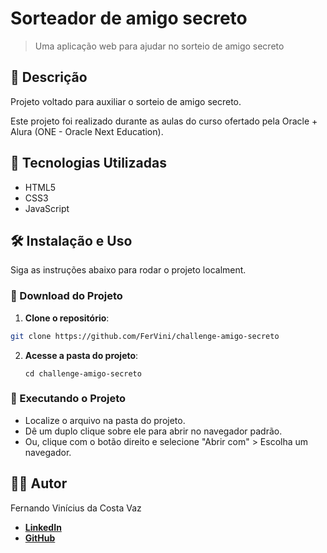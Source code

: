 ﻿# Sorteador de amigo secreto

 > Uma aplicação web para ajudar no sorteio de amigo secreto

## 📜 Descrição

Projeto voltado para auxiliar o sorteio de amigo secreto.

Este projeto foi realizado durante as aulas do curso ofertado pela Oracle + Alura (ONE - Oracle Next Education).

## 🚀 Tecnologias Utilizadas

- HTML5
- CSS3
- JavaScript

## 🛠️ Instalação e Uso

Siga as instruções abaixo para rodar o projeto localment.

### 🔽 Download do Projeto

1. **Clone o repositório**:
  ```bash
  git clone https://github.com/FerVini/challenge-amigo-secreto
  ```
2. **Acesse a pasta do projeto**:
   ```
   cd challenge-amigo-secreto
   ```
### 🚀 Executando o Projeto

  * Localize o arquivo na pasta do projeto.
  * Dê um duplo clique sobre ele para abrir no navegador padrão.
  * Ou, clique com o botão direito e selecione "Abrir com" > Escolha um navegador.

## 👨‍💻 Autor

Fernando Vinícius da Costa Vaz
- **[LinkedIn](https://www.linkedin.com/in/fernando-vinicius-35010a251/)**
- **[GitHub](https://github.com/FerVini)**


